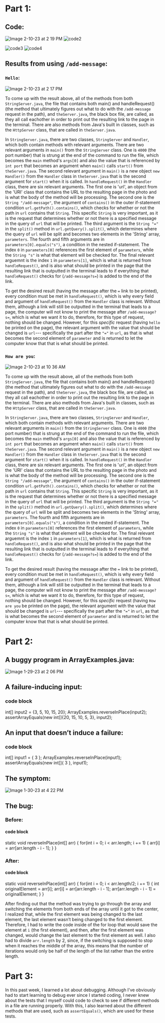 # Part 1:
## Code:

![Image 2-10-23 at 2 19 PM](https://user-images.githubusercontent.com/122498397/218209769-cbf77415-c6b0-44e6-8311-c47af3249526.jpg)
![code2](https://user-images.githubusercontent.com/122498397/215352594-d8fe2be7-2425-4ae5-9284-ff76c5a15de6.jpg)

![code3](https://user-images.githubusercontent.com/122498397/215352600-42485359-22dd-43b9-98ba-3142bb9cd379.jpg)
![code4](https://user-images.githubusercontent.com/122498397/215352604-3c9ad3e0-33db-40d4-ad22-315bb0d60a1c.jpg)

## Results from using `/add-message`:

### `Hello`:

![Image 2-10-23 at 2 17 PM](https://user-images.githubusercontent.com/122498397/218209670-9b63071a-dd80-412a-b4ef-1ac949cf3619.jpg)

To come up with the result above, all of the methods from both `StringServer.java`, the file that contains both main() and handleRequest() (the method that ultimately figures out what to do with the `/add-message` request in the path), and `theServer.java`, the black box file, are called, as they all call eachother in order to print out the resulting link to the page in the terminal. There are also methods from Java's built in classes, such as the `HttpServer` class, that are called in `theServer.java`. 

In `StringServer.java`, there are two classes, `StringServer` and `Handler`, which both contain methods with relevant arguments. There are two relevant arguments in `main()` from the `StringServer` class. One is `4000` (the port number) that is strung at the end of the command to run the file, which becomes the `main` method's `args[0]` and also the value that is referenced by `int port` that becomes an argument when `main()` calls `start()` from `theServer.java`. The second relevant argument in `main()` is a new object `new Handler()` from the `Handler` class in `theServer.java` that is the second argument for `start()` when it is called. In `handleRequest()` in the `Handler` class, there are six relevant arguments. The first one is 'url', an object from the 'URI' class that contains the URL to the resulting page in the photo and is what the body of the method will be processing. The second one is the `String "/add-message"`, the argument of `contains()` in the outer if-statement condition `url.getPath().contains()`, which checks for whether or not the path in `url` contains that `String`. This specific `String` is very important, as it is the request that determines whether or not there is a specified message in the query of `url` that will be printed. The third argument is the `String "="` in the `split()` method in `url.getQuery().split()`, which determines where the query of `url` will be split and becomes two elements in the 'String' array, `parameters`. The fourth and fifth arguments are in `parameters[0].equals("s")`, a condition in the nested if-statement. The index `0` in `parameters[0]` references the first element of `parameters`, while the `String "s"` is what that element will be checked for. The final relevant arguemnt is the index `1` in `parameters[1]`, which is what is returned from `handleRequest()`, and is also what should be printed in the page that the resulting link that is outputted in the terminal leads to if everything that `handleRequest()` checks for (`/add-message?s=`) is added to the end of the link. 

To get the desired result (having the message after the `=` link to be printed), every condition must be met in `handleRequest()`, which is why every field and argument of `handleRequest()` from the `Handler` class is relevant. Without them, although a link will still be outputted in the terminal that leads to a page, the computer will not know to print the message after `/add-message?s=`, which is what we want it to do, therefore, for this type of request, nothing should be changed. However, for this *specific* request (having `hello` be printed on the page), the relevant argument with the value that should be changed is `url`--- specifically the part after the `"="` in `url`, as that is what becomes the second element of `parameter` and is returned to let the computer know that that is what should be printed.

### `How are you`:

![Image 2-10-23 at 10 36 AM](https://user-images.githubusercontent.com/122498397/218209736-912291c0-6e23-444e-9f50-17ba5fc9aaef.jpg)

To come up with the result above, all of the methods from both `StringServer.java`, the file that contains both main() and handleRequest() (the method that ultimately figures out what to do with the `/add-message` request in the path), and `theServer.java`, the black box file, are called, as they all call eachother in order to print out the resulting link to the page in the terminal. There are also methods from Java's built in classes, such as the `HttpServer` class, that are called in `theServer.java`. 

In `StringServer.java`, there are two classes, `StringServer` and `Handler`, which both contain methods with relevant arguments. There are two relevant arguments in `main()` from the `StringServer` class. One is `4000` (the port number) that is strung at the end of the command to run the file, which becomes the `main` method's `args[0]` and also the value that is referenced by `int port` that becomes an argument when `main()` calls `start()` from `theServer.java`. The second relevant argument in `main()` is a new object `new Handler()` from the `Handler` class in `theServer.java` that is the second argument for `start()` when it is called. In `handleRequest()` in the `Handler` class, there are six relevant arguments. The first one is 'url', an object from the 'URI' class that contains the URL to the resulting page in the photo and is what the body of the method will be processing. The second one is the `String "/add-message"`, the argument of `contains()` in the outer if-statement condition `url.getPath().contains()`, which checks for whether or not the path in `url` contains that `String`. This specific `String` is very important, as it is the request that determines whether or not there is a specified message in the query of `url` that will be printed. The third argument is the `String "="` in the `split()` method in `url.getQuery().split()`, which determines where the query of `url` will be split and becomes two elements in the 'String' array, `parameters`. The fourth and fifth arguments are in `parameters[0].equals("s")`, a condition in the nested if-statement. The index `0` in `parameters[0]` references the first element of `parameters`, while the `String "s"` is what that element will be checked for. The final relevant arguemnt is the index `1` in `parameters[1]`, which is what is returned from `handleRequest()`, and is also what should be printed in the page that the resulting link that is outputted in the terminal leads to if everything that `handleRequest()` checks for (`/add-message?s=`) is added to the end of the link. 

To get the desired result (having the message after the `=` link to be printed), every condition must be met in `handleRequest()`, which is why every field and argument of `handleRequest()` from the `Handler` class is relevant. Without them, although a link will still be outputted in the terminal that leads to a page, the computer will not know to print the message after `/add-message?s=`, which is what we want it to do, therefore, for this type of request, nothing should be changed. However, for this *specific* request (having `How are you` be printed on the page), the relevant argument with the value that should be changed is `url`--- specifically the part after the `"="` in `url`, as that is what becomes the second element of `parameter` and is returned to let the computer know that that is what should be printed.

# Part 2:

## A buggy program in ArrayExamples.java:

![Image 1-29-23 at 2 06 PM](https://user-images.githubusercontent.com/122498397/215358237-a0961448-64cd-4df9-9030-5e7c51e43a2f.jpg)

## A failure-inducing input:

### code block
int[] input2 = {3, 5, 10, 15, 20};
    ArrayExamples.reverseInPlace(input2);
    assertArrayEquals(new int[]{20, 15, 10, 5, 3}, input2);

## An input that doesn’t induce a failure:

### code block
int[] input1 = { 3 };
    ArrayExamples.reverseInPlace(input1);
    assertArrayEquals(new int[]{ 3 }, input1);

## The symptom:

![Image 1-30-23 at 4 22 PM](https://user-images.githubusercontent.com/122498397/215626826-906bb662-3eed-4232-9849-f5f8f3d4c7e3.jpg)

## The bug:

### Before:

#### code block
static void reverseInPlace(int[] arr) {
    for(int i = 0; i < arr.length; i += 1) {
      arr[i] = arr[arr.length - i - 1];
    }
}

### After:

#### code block
static void reverseInPlace(int[] arr) {
    for(int i = 0; i < arr.length/2; i += 1) {
      int originalElement = arr[i];
      arr[i] = arr[arr.length - i - 1];
      arr[arr.length - i - 1] = originalElement;
    }
}

After finding out that the method was trying to go through the array and switching the elements from both ends of the array until it got to the center, I realized that, while the first element was being changed to the last element, the last element wasn’t being changed to the first element. Therefore, I had to write the code inside of the for loop that would save the  element at `i` (the first element), and then, after the first element was changed, would change the last element to the first element as well. I also had to divide `arr.length` by 2, since, if the switching is supposed to stop when it reaches the middle of the array, this means that the number of iterations would only be half of the length of the list rather than the entire length. 

# Part 3:

In this past week, I learned a lot about debugging. Although I've obviously had to start learning to debug ever since I started coding, I never knew about the tests that I myself could code to check to see if different methods in a file are running properly. With this, I also learned about the different methods that are used, such as `assertEquals()`, which are used for these tests.

